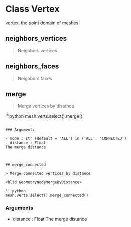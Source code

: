 
# Class Vertex

vertex: the point domain of meshes


## neighbors_vertices

> Neighbors vertices
<blid GeometryNodeInputMeshVertexNeighbors>



## neighbors_faces

> Neighbors faces
<blid GeometryNodeInputMeshVertexNeighbors>



## merge

> Merge vertices by distance
  
<blid GeometryNodeMergeByDistance>

'''python
mesh.verts.select().merge()
````

### Arguments

- mode : str (default = 'ALL') in ('ALL', 'CONNECTED')        
- distance : Float
The merge distance



## merge_connected

> Merge connected vertices by distance
  
<blid GeometryNodeMergeByDistance>

'''python
mesh.verts.select().merge_connected()
````

### Arguments

- distance : Float
The merge distance

